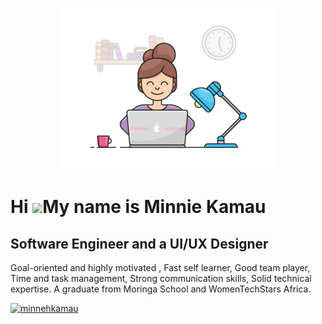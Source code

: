 
<p align="center">
  <img src="my.gif" alt="GIF">
</p>

Hi ![](https://user-images.githubusercontent.com/18350557/176309783-0785949b-9127-417c-8b55-ab5a4333674e.gif)My name is Minnie Kamau
==================================================================================================================================

Software Engineer and a UI/UX Designer
-------------------------------------------
Goal-oriented and highly motivated , Fast self learner, Good team player, Time and task management, Strong communication skills, Solid technical expertise. A graduate from Moringa School and WomenTechStars Africa.

<p align="left"> <a href="https://github-profile-trophy.vercel.app/?username=ryo-ma"><img src="https://github-profile-trophy.vercel.app/?username=minnehkamau" alt="minnehkamau" /></a></p>






<!--
**minnehkamau/minnehkamau** is a ✨ _special_ ✨ repository because its `README.md` (this file) appears on your GitHub profile.

Here are some ideas to get you started:

- 🔭 I’m currently working as a a full stack software engineer, developing web applications using modern technologies such as React, JavaScript, and Ruby on Rails....
- 👯 I’m looking to collaborate on upc ...
- 🤔 I’m looking for help with ...
- 💬 Ask me about ...
- 📫 How to reach me: ...
- 😄 Pronouns: ...
- ⚡ Fun fact: ...
-->
